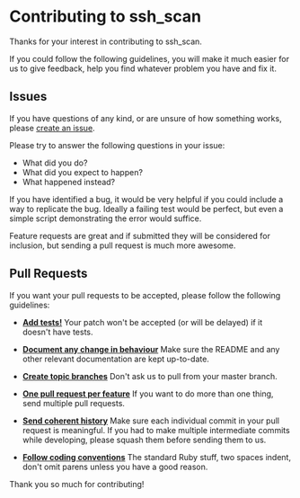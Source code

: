 # Contributing to ssh_scan

Thanks for your interest in contributing to ssh_scan.

If you could follow the following guidelines, you will make it much easier for
us to give feedback, help you find whatever problem you have and fix it.

## Issues

If you have questions of any kind, or are unsure of how something works, please
[create an issue](https://github.com/claudijd/ssh_scan/issues/new).

Please try to answer the following questions in your issue:

- What did you do?
- What did you expect to happen?
- What happened instead?

If you have identified a bug, it would be very helpful if you could include a
way to replicate the bug.  Ideally a failing test would be perfect, but even a
simple script demonstrating the error would suffice.

Feature requests are great and if submitted they will be considered for
inclusion, but sending a pull request is much more awesome.

## Pull Requests

If you want your pull requests to be accepted, please follow the following guidelines:

- [**Add tests!**](http://rspec.info/) Your patch won't be accepted (or will be delayed) if it doesn't have tests.

- [**Document any change in behaviour**](http://yardoc.org/) Make sure the README and any other
  relevant documentation are kept up-to-date.

- [**Create topic branches**](https://github.com/dchelimsky/rspec/wiki/Topic-Branches) Don't ask us to pull from your master branch.

- [**One pull request per feature**](https://help.github.com/articles/using-pull-requests) If you want to do more than one thing, send
  multiple pull requests.

- [**Send coherent history**](http://stackoverflow.com/questions/6934752/git-combining-multiple-commits-before-pushing) Make sure each individual commit in your pull
  request is meaningful. If you had to make multiple intermediate commits while
  developing, please squash them before sending them to us.

- [**Follow coding conventions**](https://github.com/styleguide/ruby) The standard Ruby stuff, two spaces indent,
  don't omit parens unless you have a good reason.

Thank you so much for contributing!
